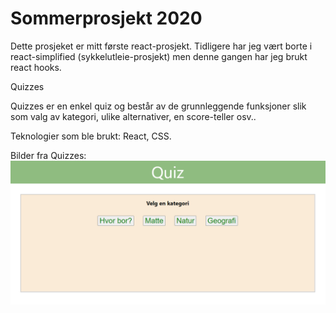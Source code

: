 <h1>Sommerprosjekt 2020</h1>

  <p>Dette prosjeket er mitt første react-prosjekt. Tidligere har jeg vært borte i react-simplified (sykkelutleie-prosjekt) men denne gangen har jeg brukt react hooks.  </p>
  
  Quizzes
  <p>Quizzes er en enkel quiz og består av de grunnleggende funksjoner slik som valg av kategori, ulike alternativer, en score-teller osv.. </p>
  
  Teknologier som ble brukt: React, CSS.
  
  Bilder fra Quizzes:
  ![Homepage.PNG](https://github.com/akinnayj/Quiz/blob/master/src/homepage.PNG)


